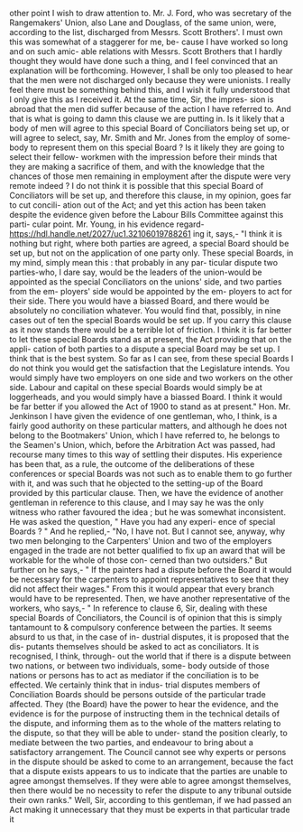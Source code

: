 other point I wish to draw attention to. Mr. J. Ford, who was secretary of the Rangemakers' Union, also Lane and Douglass, of the same union, were, according to the list, discharged from Messrs. Scott Brothers'. I must own this was somewhat of a staggerer for me, be- cause I have worked so long and on such amic- able relations with Messrs. Scott Brothers that I hardly thought they would have done such a thing, and I feel convinced that an explanation will be forthcoming. However, I shall be only too pleased to hear that the men were not discharged only because they were unionists. I really feel there must be something behind this, and I wish it fully understood that I only give this as I received it. At the same time, Sir, the impres- sion is abroad that the men did suffer because of the action I have referred to. And that is what is going to damn this clause we are putting in. Is it likely that a body of men will agree to this special Board of Conciliators being set up, or will agree to select, say, Mr. Smith and Mr. Jones from the employ of some- body to represent them on this special Board ? Is it likely they are going to select their fellow- workmen with the impression before their minds that they are making a sacrifice of them, and with the knowledge that the chances of those men remaining in employment after the dispute were very remote indeed ? I do not think it is possible that this special Board of Conciliators will be set up, and therefore this clause, in my opinion, goes far to cut concili- ation out of the Act; and yet this action has been taken despite the evidence given before the Labour Bills Committee against this parti- cular point. Mr. Young, in his evidence regard- https://hdl.handle.net/2027/uc1.32106019788261 ing it, says,- "I think it is nothing but right, where both parties are agreed, a special Board should be set up, but not on the application of one party only. These special Boards, in my mind, simply mean this : that probably in any par- ticular dispute two parties-who, I dare say, would be the leaders of the union-would be appointed as the special Conciliators on the unions' side, and two parties from the em- ployers' side would be appointed by the em- ployers to act for their side. There you would have a biassed Board, and there would be absolutely no conciliation whatever. You would find that, possibly, in nine cases out of ten the special Boards would be set up. If you carry this clause as it now stands there would be a terrible lot of friction. I think it is far better to let these special Boards stand as at present, the Act providing that on the appli- cation of both parties to a dispute a special Board may be set up. I think that is the best system. So far as I can see, from these special Boards I do not think you would get the satisfaction that the Legislature intends. You would simply have two employers on one side and two workers on the other side. Labour and capital on these special Boards would simply be at loggerheads, and you would simply have a biassed Board. I think it would be far better if you allowed the Act of 1900 to stand as at present." Hon. Mr. Jenkinson I have given the evidence of one gentleman, who, I think, is a fairly good authority on these particular matters, and although he does not belong to the Bootmakers' Union, which I have referred to, he belongs to the Seamen's Union, which, before the Arbitration Act was passed, had recourse many times to this way of settling their disputes. His experience has been that, as a rule, the outcome of the deliberations of these conferences or special Boards was not such as to enable them to go further with it, and was such that he objected to the setting-up of the Board provided by this particular clause. Then, we have the evidence of another gentleman in reference to this clause, and I may say he was the only witness who rather favoured the idea ; but he was somewhat inconsistent. He was asked the question, " Have you had any experi- ence of special Boards ? " And he replied,- "No, I have not. But I cannot see, anyway, why two men belonging to the Carpenters' Union and two of the employers engaged in the trade are not better qualified to fix up an award that will be workable for the whole of those con- cerned than two outsiders." But further on he says,- " If the painters had a dispute before the Board it would be necessary for the carpenters to appoint representatives to see that they did not affect their wages." From this it would appear that every branch would have to be represented. Then, we have another representative of the workers, who says,- " In reference to clause 6, Sir, dealing with these special Boards of Conciliators, the Council is of opinion that this is simply tantamount to & compulsory conference between the parties. It seems absurd to us that, in the case of in- dustrial disputes, it is proposed that the dis- putants themselves should be asked to act as conciliators. It is recognised, I think, through- out the world that if there is a dispute between two nations, or between two individuals, some- body outside of those nations or persons has to act as mediator if the conciliation is to be effected. We certainly think that in indus- trial disputes members of Conciliation Boards should be persons outside of the particular trade affected. They (the Board) have the power to hear the evidence, and the evidence is for the purpose of instructing them in the technical details of the dispute, and informing them as to the whole of the matters relating to the dispute, so that they will be able to under- stand the position clearly, to mediate between the two parties, and endeavour to bring about a satisfactory arrangement. The Council cannot see why experts or persons in the dispute should be asked to come to an arrangement, because the fact that a dispute exists appears to us to indicate that the parties are unable to agree amongst themselves. If they were able to agree amongst themselves, then there would be no necessity to refer the dispute to any tribunal outside their own ranks." Well, Sir, according to this gentleman, if we had passed an Act making it unnecessary that they must be experts in that particular trade it 